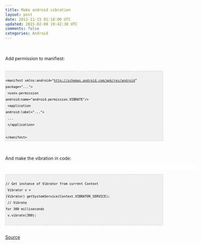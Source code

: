 ```yaml
---
title: Make android vibration
layout: post
date: 2012-11-15 01:18:00 UTC
updated: 2015-02-08 19:42:30 UTC
comments: false
categories: Android
---
```

<br /><br class="Apple-interchange-newline" />Add permission to manifiest:<br /><br /><pre style="background-image: URL(http://2.bp.blogspot.com/_z5ltvMQPaa8/SjJXr_U2YBI/AAAAAAAAAAM/46OqEP32CJ8/s320/codebg.gif); background: #f0f0f0; border: 1px dashed #CCCCCC; color: black; font-family: arial; font-size: 12px; height: auto; line-height: 20px; overflow: auto; padding: 0px; text-align: left; width: 99%;"><code style="color: black; word-wrap: normal;"> &lt;manifest xmlns:android="http://schemas.android.com/apk/res/android" package="..."&gt;  <br />   &lt;uses-permission android:name="android.permission.VIBRATE"/&gt;  <br />   &lt;application android:label="..."&gt;  <br />     ...  <br />   &lt;/application&gt;  <br /> &lt;/manifest&gt;  <br /></code></pre><br /><br />And make the vibration in code:<br /><div class="syntaxhighlighter nogutter  " id="highlighter_562327" style="background-color: white; background-image: none !important; border-width: 0px !important; bottom: auto !important; color: #4e4e4e; direction: ltr !important; float: none !important; font-family: Consolas, 'Bitstream Vera Sans Mono', 'Courier New', Courier, monospace !important; font-size: 13px; height: auto !important; left: auto !important; line-height: 1.1em !important; margin: 1em 0px !important; outline: 0px !important; padding: 1px !important; position: relative !important; right: auto !important; top: auto !important; vertical-align: baseline !important; width: 607px;"><div class="lines" style="background-image: none !important; border-width: 0px !important; bottom: auto !important; direction: ltr !important; float: none !important; font-size: 1em !important; height: auto !important; left: auto !important; line-height: 1.1em !important; margin: 0px !important; outline: 0px !important; padding: 0px !important; position: static !important; right: auto !important; top: auto !important; vertical-align: baseline !important; width: auto !important;"><div class="line alt1" style="background-image: none !important; border-width: 0px !important; bottom: auto !important; direction: ltr !important; float: none !important; font-size: 1em !important; height: auto !important; left: auto !important; line-height: 1.1em !important; margin: 0px !important; outline: 0px !important; padding: 0px !important; position: static !important; right: auto !important; top: auto !important; vertical-align: baseline !important; width: auto !important;"><br /></div></div></div><pre style="background-image: URL(http://2.bp.blogspot.com/_z5ltvMQPaa8/SjJXr_U2YBI/AAAAAAAAAAM/46OqEP32CJ8/s320/codebg.gif); background: #f0f0f0; border: 1px dashed #CCCCCC; color: black; font-family: arial; font-size: 12px; height: auto; line-height: 20px; overflow: auto; padding: 0px; text-align: left; width: 99%;"><code style="color: black; word-wrap: normal;"> // Get instance of Vibrator from current Context  <br /> Vibrator v = (Vibrator) getSystemService(Context.VIBRATOR_SERVICE);  <br /> // Vibrate for 300 milliseconds  <br /> v.vibrate(300);  <br /></code></pre><br /><a href="http://android.konreu.com/developer-how-to/vibration-examples-for-android-phone-development/">Source</a>